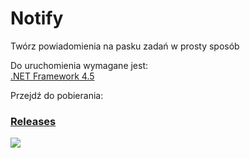 # Notify
Twórz powiadomienia na pasku zadań w prosty sposób

Do uruchomienia wymagane jest:<br>
<a href="https://www.microsoft.com/pl-pl/download/details.aspx?id=30653">.NET Framework 4.5</a><br>

Przejdź do pobierania:<br>
### <a href="https://github.com/KrzysiekSiemv/Notify/releases/tag/1.0.0">Releases</a>

<img src="https://i.imgur.com/6TeI0tY.png" />

